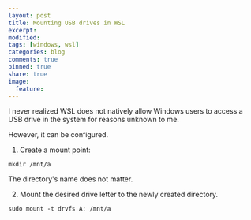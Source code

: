 ```yaml
---
layout: post
title: Mounting USB drives in WSL
excerpt:
modified:
tags: [windows, wsl]
categories: blog
comments: true
pinned: true
share: true
image:
  feature:
---
```


I never realized WSL does not natively allow Windows users to access a USB drive in the system for reasons unknown to me.

However, it can be configured.

1. Create a mount point:

```
mkdir /mnt/a
```

The directory's name does not matter.

2. Mount the desired drive letter to the newly created directory.

```
sudo mount -t drvfs A: /mnt/a
```
